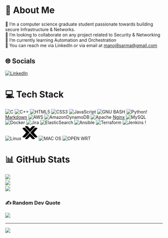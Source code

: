 # 💫 About Me

🔭 I’m a computer science graduate student passionate towards building secure Infrastructure & Networks. <br>👯 I’m looking to collaborate on any project related to Security & Networking<br>🌱 I’m currently learning Automation and Orchestration<br> 📩 You can reach me via LinkedIn or via email at manoj8sarma@gmail.com

## 🌐 Socials

[![LinkedIn](https://img.shields.io/badge/LinkedIn-%230077B5.svg?logo=linkedin&logoColor=white)](https://linkedin.com/in/manojyeddanapudi)

# 💻 Tech Stack

![C](https://img.shields.io/badge/c-%2300599C.svg?style=for-the-badge&logo=c&logoColor=white) ![C++](https://img.shields.io/badge/c++-%2300599C.svg?style=for-the-badge&logo=c%2B%2B&logoColor=white) ![HTML5](https://img.shields.io/badge/html5-%23E34F26.svg?style=for-the-badge&logo=html5&logoColor=white) ![CSS3](https://img.shields.io/badge/css3-%231572B6.svg?style=for-the-badge&logo=css3&logoColor=white) ![JavaScript](https://img.shields.io/badge/javascript-%23323330.svg?style=for-the-badge&logo=javascript&logoColor=%23F7DF1E) ![GNU BASH]( https://img.shields.io/badge/GNU%20Bash-4EAA25?style=for-the-badge&logo=GNU%20Bash&logoColor=white) ![Python](https://img.shields.io/badge/python-3670A0?style=for-the-badge&logo=python&logoColor=ffdd54)! [Markdown](https://img.shields.io/badge/markdown-%23000000.svg?style=for-the-badge&logo=markdown&logoColor=white)  ![AWS](https://img.shields.io/badge/AWS-%23FF9900.svg?style=for-the-badge&logo=amazon-aws&logoColor=white)  ![AmazonDynamoDB](https://img.shields.io/badge/Amazon%20DynamoDB-4053D6?style=for-the-badge&logo=Amazon%20DynamoDB&logoColor=white) ![Apache](https://img.shields.io/badge/apache-%23D42029.svg?style=for-the-badge&logo=apache&logoColor=white) [Nginx](https://img.shields.io/badge/nginx-%23009639.svg?style=for-the-badge&logo=nginx&logoColor=white) ![MySQL](https://img.shields.io/badge/mysql-%2300f.svg?style=for-the-badge&logo=mysql&logoColor=white) ![Docker](https://img.shields.io/badge/docker-%230db7ed.svg?style=for-the-badge&logo=docker&logoColor=white) ![Jira](https://img.shields.io/badge/jira-%230A0FFF.svg?style=for-the-badge&logo=jira&logoColor=white) ![ElasticSearch](https://img.shields.io/badge/-ElasticSearch-005571?style=for-the-badge&logo=elasticsearch) ![Ansible](https://img.shields.io/badge/ansible-%231A1918.svg?style=for-the-badge&logo=ansible&logoColor=white) ![Terraform](https://img.shields.io/badge/terraform-%235835CC.svg?style=for-the-badge&logo=terraform&logoColor=white)  ![Jenkins](https://img.shields.io/badge/jenkins-%232C5263.svg?style=for-the-badge&logo=jenkins&logoColor=white) ! ![Linux](https://img.shields.io/badge/Linux-FCC624?style=for-the-badge&logo=linux&logoColor=black)  ![Proxmox](proxmox.svg) ![MAC OS](https://img.shields.io/badge/mac%20os-000000?style=for-the-badge&logo=apple&logoColor=white)  ![OPEN WRT](https://img.shields.io/badge/OpenWrt-00B5E2?style=for-the-badge&logo=OpenWrt&logoColor=white)

# 📊 GitHub Stats

![](https://github-readme-stats.vercel.app/api?username=07Manoj&theme=blue-green&hide_border=false&include_all_commits=true&count_private=true)<br/>
![](https://github-readme-streak-stats.herokuapp.com/?user=07Manoj&theme=blue-green&hide_border=false)<br/>
![](https://github-readme-stats.vercel.app/api/top-langs/?username=07Manoj&theme=blue-green&hide_border=false&include_all_commits=true&count_private=true&layout=compact)

### ✍️ Random Dev Quote

![](https://quotes-github-readme.vercel.app/api?type=vetical&theme=radical)

---
[![](https://visitcount.itsvg.in/api?id=07Manoj&icon=0&color=8)](https://visitcount.itsvg.in)

<!-- Proudly created with GPRM ( https://gprm.itsvg.in ) -->
